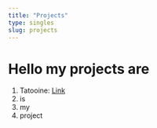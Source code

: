 ```yaml
---
title: "Projects"
type: singles
slug: projects
---
```



# Hello my projects are

1. Tatooine: [Link](/projects/tatooine/)
2. is
3. my
4. project

